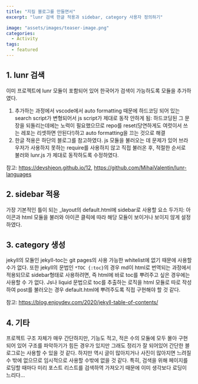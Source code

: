 ```yaml
---
title: "지킬 블로그를 만들면서"
excerpt: "lunr 검색 한글 적용과 sidebar, category 사용자 정의하기"

image: "assets/images/teaser-image.png"
categories:
  - Activity
tags:
  - featured
---
```


## 1. lunr 검색

이미 프로젝트에 lunr 모듈이 포함되어 있어 한국어가 검색이 가능하도록 모듈을 추가하였다.
1. 추가하는 과정에서 vscode에서 auto formatting 때문에 하드코딩 되어 있는 search script가 변형되어서 js script가 제대로 동작 안하게 됨: 하드코딩된 그 문장을 되돌리는데에는 노력이 필요했으므로 repo를 reset(당연하게도 여럿이서 쓰는 레포는 리셋하면 안된다!)하고 auto formatting을 끄는 것으로 해결
2. 한글 적용은 하단의 블로그를 참고하였다. js 모듈을 불러오는 데 문제가 있어 브라우저가 사용하지 못하는 require를 사용하지 않고 직접 불러온 후, 적절한 순서로 불러와 lunr.js 가 제대로 동작하도록 수정하였다.

참고: https://devshjeon.github.io/12, https://github.com/MihaiValentin/lunr-languages


## 2. sidebar 적용

가장 기본적인 틀이 되는 _layout의 default.html에 sidebar로 사용할 요소 두가지: 아이콘과 html 모듈을 불러와 아이콘 클릭에 따라 해당 모듈이 보이거나 보이지 않게 설정하였다.

## 3. category 생성

jekyll의 모듈인 jekyll-toc는 git pages의 사용 가능한 whitelist에 없기 때문에 사용할 수가 없다. 또한 jekyll의 문법인 `*TOC {:toc}`의 경우 md이 html로 번역되는 과정에서 적용되므로 sidebar형태로 사용하려면, 즉 html에 바로 toc를 뿌려주고 싶은 경우에는 사용할 수 가 없다. Js나 liquid 문법으로 toc를 추출하는 로직을 html 모듈로 따로 작성하여 post를 불러오는 경우 default.html에 뿌려주도록 직접 구현해야 할 것 같다.

참고: https://blog.enjoydev.com/2020/jekyll-table-of-contents/

## 4. 기타
프로젝트 구조 자체가 매우 간단하지만, 기능도 적고, 적은 수의 모듈에 모두 몰아 구현되어 있어 구조를 파악하기가 힘든 경우가 있지만 그래도 정리가 잘 되어있어 간단한 블로그로는 사용할 수 있을 것 같다. 하지만 역시 글이 많아지거나 사진이 많아지면 느려질 수 밖에 없으므로 임시적으로 사용할 수밖에 없을 것 같다. 특히, 검색을 위해 페이지를 로딩할 때마다 미리 포스트 리스트를 검색하역 가져오기 때문에 이미 생각보다 로딩이 느리다...